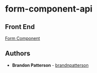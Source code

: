 # form-component-api

## Front End
[Form Component](https://github.com/brandnpatterson/form-component)

## Authors
* **Brandon Patterson** - [brandnpatterson](https://github.com/brandnpatterson)
